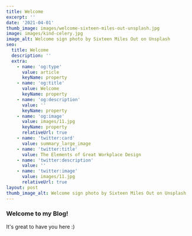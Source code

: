 ```yaml
---
title: Welcome
excerpt: ''
date: '2021-04-01'
thumb_image: images/welcome-sixteen-miles-out-unsplash.jpg
image: images/kind-celery.jpg
image_alt: Welcome sign photo by Sixteen Miles Out on Unsplash
seo:
  title: Welcome
  description: ''
  extra:
    - name: 'og:type'
      value: article
      keyName: property
    - name: 'og:title'
      value: Welcome
      keyName: property
    - name: 'og:description'
      value: ''
      keyName: property
    - name: 'og:image'
      value: images/11.jpg
      keyName: property
      relativeUrl: true
    - name: 'twitter:card'
      value: summary_large_image
    - name: 'twitter:title'
      value: The Elements of Great Workplace Design
    - name: 'twitter:description'
      value: ''
    - name: 'twitter:image'
      value: images/11.jpg
      relativeUrl: true
layout: post
thumb_image_alt: Welcome sign photo by Sixteen Miles Out on Unsplash
---
```

### Welcome to my Blog!

It's great to have you here :)
